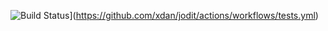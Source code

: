 ![Build Status](https://github.com/xdan/jodit/workflows/Run%20tests/badge.svg)](https://github.com/xdan/jodit/actions/workflows/tests.yml)
